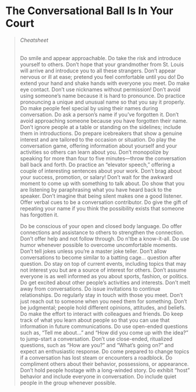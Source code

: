 # The Conversational Ball Is In Your Court

> ###### Cheatsheet
> 
> Do smile and appear approachable.
> Do take the risk and introduce yourself to others.
> Don’t hope that your grandmother from St. Louis will arrive and introduce you to all these strangers.
> Don’t appear nervous or ill at ease; pretend you feel comfortable until you do!
> Do extend your hand and shake hands with everyone you meet.
> Do make eye contact.
> Don’t use nicknames without permission!
> Don’t avoid using someone’s name because it is hard to pronounce.
> Do practice pronouncing a unique and unusual name so that you say it properly.
> Do make people feel special by using their names during conversation.
> Do ask a person’s name if you’ve forgotten it.
> Don’t avoid approaching someone because you have forgotten their name.
> Don’t ignore people at a table or standing on the sidelines; include them in introductions.
> Do prepare icebreakers that show a genuine interest and are tailored to the occasion or situation.
> Do play the conversation game, offering information about yourself and your activities so others can learn about you.
> Don’t monopolize by speaking for more than four to five minutes—throw the conversation ball back and forth.
> Do practice an “elevator speech,” offering a couple of interesting sentences about your work.
> Don’t brag about your success, promotion, or salary!
> Don’t wait for the awkward moment to come up with something to talk about.
> Do show that you are listening by paraphrasing what you have heard back to the speaker.
> Don’t imagine that being silent makes one a good listener. Offer verbal cues to be a conversation contributor.
> Do give the gift of repeating your name if you think the possibility exists that someone has forgotten it.
> 
> Do be conscious of your open and closed body language.
> Do offer connections and assistance to others to strengthen the connection.
> Don’t offer help and not follow through.
> Do n’tbe a know-it-all.
> Do use humor whenever possible to overcome uncomfortable moments.
> Don’t tell jokes unless you’re a master joke teller.
> Don’t allow conversations to become similar to a batting cage… question after question.
> Do stay on top of current events, including topics that may not interest you but are a source of interest for others.
> Don’t assume everyone is as well informed as you about sports, fashion, or politics.
> Do get excited about other people’s activities and interests.
> Don’t melt away from conversations.
> Do issue invitations to continue relationships.
> Do regularly stay in touch with those you meet.
> Don’t just reach out to someone when you need them for something.
> Don’t be judgmental; people hold different opinions, attitudes, and beliefs.
> Do make the effort to interact with colleagues and friends.
> Do keep track of what you learn about people so that you can use that information in future communications.
> Do use open-ended questions such as, “Tell me about…” and “How did you come up with the idea?” to jump-start a conversation.
> Don’t use close-ended, ritualized questions, such as “How are you?” and “What’s going on?” and expect an enthusiastic response.
> Do come prepared to change topics if a conversation has lost steam or encounters a roadblock.
> Do compliment others about their behavior, possessions, or appearance.
> Don’t hold people hostage with a long-winded story.
> Do exhibit “host” behavior and include everyone in conversation.
> Do include quiet people in the group whenever possible.
